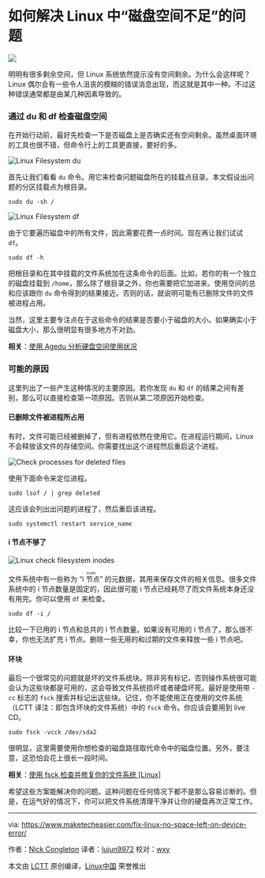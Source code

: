 如何解决 Linux 中“磁盘空间不足”的问题
======

![](https://www.maketecheasier.com/assets/uploads/2017/10/no-space-feat.jpg)

明明有很多剩余空间，但 Linux 系统依然提示没有空间剩余。为什么会这样呢？Linux 偶尔会有一些令人沮丧的模糊的错误消息出现，而这就是其中一种。不过这种错误通常都是由某几种因素导致的。

### 通过 du 和 df 检查磁盘空间

在开始行动前，最好先检查一下是否磁盘上是否确实还有空间剩余。虽然桌面环境的工具也很不错，但命令行上的工具更直接，要好的多。

![Linux Filesystem du][1]

首先让我们看看 `du` 命令。用它来检查问题磁盘所在的挂载点目录。本文假设出问题的分区挂载点为根目录。

```
sudo du -sh /
```

![Linux Filesystem df][2]

由于它要遍历磁盘中的所有文件，因此需要花费一点时间。现在再让我们试试 `df`。

```
sudo df -h
```

把根目录和在其中挂载的文件系统加在这条命令的后面。比如，若你的有一个独立的磁盘挂载到 `/home`，那么除了根目录之外，你也需要把它加进来。使用空间的总和应该跟你 `du` 命令得到的结果接近。否则的话，就说明可能有已删除文件的文件被进程占用。

当然，这里主要专注点在于这些命令的结果是否要小于磁盘的大小。如果确实小于磁盘大小，那么很明显有很多地方不对劲。

**相关**：[使用 Agedu 分析硬盘空间使用状况 ][3]
 
### 可能的原因

这里列出了一些产生这种情况的主要原因。若你发现 `du` 和 `df` 的结果之间有差别，那么可以直接检查第一项原因。否则从第二项原因开始检查。

#### 已删除文件被进程所占用

有时，文件可能已经被删掉了，但有进程依然在使用它。在进程运行期间，Linux 不会释放该文件的存储空间。你需要找出这个进程然后重启这个进程。

![Check processes for deleted files][4]

使用下面命令来定位进程。

```
sudo lsof / | grep deleted
```

这应该会列出出问题的进程了，然后重启该进程。

```
sudo systemctl restart service_name
```

#### i 节点不够了

![Linux check filesystem inodes][5]

文件系统中有一些称为 “<ruby>i 节点<rt>inode</rt></ruby>” 的元数据，其用来保存文件的相关信息。很多文件系统中的 i 节点数量是固定的，因此很可能 i 节点已经耗尽了而文件系统本身还没有用完。你可以使用 `df` 来检查。

```
sudo df -i /
```

比较一下已用的 i 节点和总共的 i 节点数量。如果没有可用的 i 节点了，那么很不幸，你也无法扩充 i 节点。删除一些无用的和过期的文件来释放一些 i 节点吧。

#### 环块

最后一个很常见的问题就是坏的文件系统块。除非另有标记，否则操作系统很可能会认为这些块都是可用的，这会导致文件系统损坏或者硬盘坏死。最好是使用带 `-cc` 标志的 `fsck` 搜索并标记出这些块。记住，你不能使用正在使用的文件系统（LCTT 译注：即包含坏块的文件系统）中的 `fsck` 命令。你应该会要用到 live CD。

```
sudo fsck -vcck /dev/sda2
```

很明显，这里需要使用你想检查的磁盘路径取代命令中的磁盘位置。另外，要注意，这恐怕会花上很长一段时间。

**相关**：[使用 fsck 检查并修复你的文件系统 [Linux]][6]

希望这些方案能解决你的问题。这种问题在任何情况下都不是那么容易诊断的。但是，在运气好的情况下，你可以把文件系统清理干净并让你的硬盘再次正常工作。

--------------------------------------------------------------------------------

via: https://www.maketecheasier.com/fix-linux-no-space-left-on-device-error/

作者：[Nick Congleton][a]
译者：[lujun9972](https://github.com/lujun9972)
校对：[wxy](https://github.com/wxy)

本文由 [LCTT](https://github.com/LCTT/TranslateProject) 原创编译，[Linux中国](https://linux.cn/) 荣誉推出

[a]:https://www.maketecheasier.com/author/nickcongleton/
[1]:https://www.maketecheasier.com/assets/uploads/2017/10/no-space-du.jpg (Linux Filesystem du)
[2]:https://www.maketecheasier.com/assets/uploads/2017/10/no-space-df.jpg (Linux Filesystem df)
[3]:https://www.maketecheasier.com/agedu-analyze-hard-disk-space-usage-in-linux/ (Use Agedu to Analyze Hard Disk Space Usage in Linux)
[4]:https://www.maketecheasier.com/assets/uploads/2017/10/no-space-process.jpg (Check processes for deleted files)
[5]:https://www.maketecheasier.com/assets/uploads/2017/10/no-space-inode.jpg (Linux check filesystem inodes)
[6]:https://www.maketecheasier.com/check-repair-filesystem-fsck-linux/ (Check and Repair Your Filesystem With fsck [Linux])
